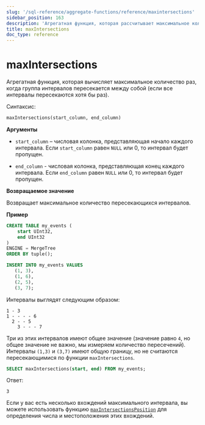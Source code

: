 ```yaml
---
slug: '/sql-reference/aggregate-functions/reference/maxintersections'
sidebar_position: 163
description: 'Агрегатная функция, которая рассчитывает максимальное количество раз,'
title: maxIntersections
doc_type: reference
---
```

# maxIntersections

Агрегатная функция, которая вычисляет максимальное количество раз, когда группа интервалов пересекается между собой (если все интервалы пересекаются хотя бы раз).

Синтаксис:

```sql
maxIntersections(start_column, end_column)
```

**Аргументы**

- `start_column` – числовая колонка, представляющая начало каждого интервала. Если `start_column` равен `NULL` или 0, то интервал будет пропущен.

- `end_column` - числовая колонка, представляющая конец каждого интервала. Если `end_column` равен `NULL` или 0, то интервал будет пропущен.

**Возвращаемое значение**

Возвращает максимальное количество пересекающихся интервалов.

**Пример**

```sql
CREATE TABLE my_events (
    start UInt32,
    end UInt32
)
ENGINE = MergeTree
ORDER BY tuple();

INSERT INTO my_events VALUES
   (1, 3),
   (1, 6),
   (2, 5),
   (3, 7);
```

Интервалы выглядят следующим образом:

```response
1 - 3
1 - - - - 6
  2 - - 5
    3 - - - 7
```

Три из этих интервалов имеют общее значение (значение равно `4`, но общее значение не важно, мы измеряем количество пересечений). Интервалы `(1,3)` и `(3,7)` имеют общую границу, но не считаются пересекающимися по функции `maxIntersections`.

```sql
SELECT maxIntersections(start, end) FROM my_events;
```

Ответ:
```response
3
```

Если у вас есть несколько вхождений максимального интервала, вы можете использовать функцию [`maxIntersectionsPosition`](./maxintersectionsposition.md) для определения числа и местоположения этих вхождений.